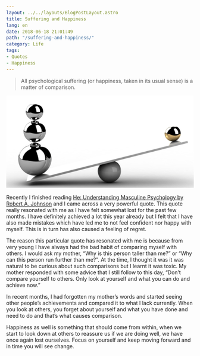 ```yaml
---
layout: ../../layouts/BlogPostLayout.astro
title: Suffering and Happiness
lang: en
date: 2018-06-18 21:01:49
path: "/suffering-and-happiness/"
category: Life
tags:
- Quotes
- Happiness
---
```


> All psychological suffering (or happiness, taken in its usual sense) is a matter of comparison.

![Comparing yourself with others can make you feel insignificant](./comparison.png)

Recently I finished reading [He: Understanding Masculine Psychology by Robert A. Johnson](https://www.goodreads.com/book/show/589278.He) and I came across a very powerful quote. This quote really resonated with me as I have felt somewhat lost for the past few months. I have definitely achieved a lot this year already but I felt that I have also made mistakes which have led me to not feel confident nor happy with myself. This is in turn has also caused a feeling of regret.

The reason this particular quote has resonated with me is because from very young I have always had the bad habit of comparing myself with others. I would ask my mother, “Why is this person taller than me?” or “Why can this person run further than me?”. At the time, I thought it was it was natural to be curious about such comparisons but I learnt it was toxic. My mother responded with some advice that I still follow to this day, “Don’t compare yourself to others. Only look at yourself and what you can do and achieve now.”

In recent months, I had forgotten my mother’s words and started seeing other people’s achievements and compared it to what I lack currently. When you look at others, you forget about yourself and what you have done and need to do and that’s what causes comparison.

Happiness as well is something that should come from within, when we start to look down at others to reassure us if we are doing well, we have once again lost ourselves. Focus on yourself and keep moving forward and in time you will see change.
